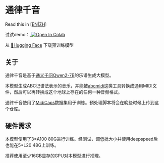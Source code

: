 # 通律千音

Read this in [[EN](README.md)|<u>ZH</u>]   

<p>
    试试demo：<a target="_blank" href="https://colab.research.google.com/github/zwzheng45/Qyin/blob/main/%E9%80%9A%E5%BE%8B%E5%8D%83%E9%9F%B3.ipynb">
        <img src="https://colab.research.google.com/assets/colab-badge.svg" alt="Open In Colab"/>
    </a>
</p>   

从 [🤗Hugging Face](https://huggingface.co/ZZW45/Qyin) 下载预训练模型

## 关于

通律千音是基于[通义千问Qwen2-7B](https://github.com/QwenLM/Qwen2)的乐谱生成大模型。

本模型生成ABC记谱法表示的音乐，并能被[abcmidi](https://sourceforge.net/projects/abcmidi/)这类工具转换成通用MIDI文件，然后可以再转换成这个地球上存在的任何一种音频格式。

通律千音使用了[MidiCaps](https://huggingface.co/datasets/amaai-lab/MidiCaps)数据集用于训练。预处理脚本将会在晚些时候上传到这个仓库。

## 硬件需求

本模型使用了3\*A100 80G进行训练。经测试，调低批大小并使用deepspeed后也能在5\*L20 48G上训练。

推荐使用至少16GB显存的GPU对本模型进行推理。
